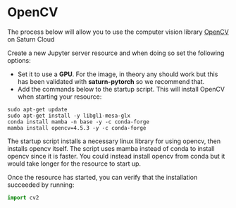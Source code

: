 # OpenCV

The process below will allow you to use the computer vision library [OpenCV](https://opencv.org/) on Saturn Cloud

Create a new Jupyter server resource and when doing so set the following options: 

* Set it to use a **GPU**. For the image, in theory any should work but this has been validated with **saturn-pytorch** so we recommend that.
* Add the commands below to the startup script. This will install OpenCV when starting your resource:

```console
sudo apt-get update
sudo apt-get install -y libgl1-mesa-glx
conda install mamba -n base -y -c conda-forge
mamba install opencv=4.5.3 -y -c conda-forge
```

The startup script installs a necessary linux library for using opencv, then installs opencv itself. The script uses mamba instead of conda to install opencv since it is faster. You could instead install opencv from conda but it would take longer for the resource to start up.

Once the resource has started, you can verify that the installation succeeded by running:

```python
import cv2
```